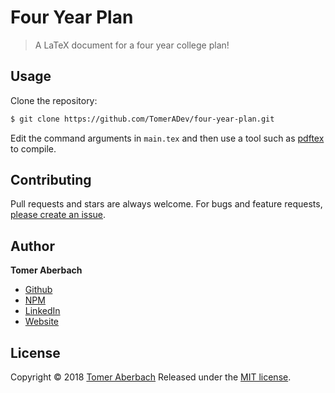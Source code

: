 # Four Year Plan

> A LaTeX document for a four year college plan! 

## Usage

Clone the repository:

```sh
$ git clone https://github.com/TomerADev/four-year-plan.git
```

Edit the command arguments in `main.tex` and then use a tool such as [pdftex](https://www.tug.org/applications/pdftex) to compile.

## Contributing

Pull requests and stars are always welcome. For bugs and feature requests, [please create an issue](https://github.com/TomerADev/four-year-plan/issues/new).

## Author

**Tomer Aberbach**

* [Github](https://github.com/TomerADev)
* [NPM](https://www.npmjs.com/~tomeraberbach)
* [LinkedIn](https://www.linkedin.com/in/tomer-a)
* [Website](https://tomeraberba.ch)

## License

Copyright © 2018 [Tomer Aberbach](https://github.com/TomerADev)
Released under the [MIT license](https://github.com/TomerADev/four-year-plan/blob/master/LICENSE).
